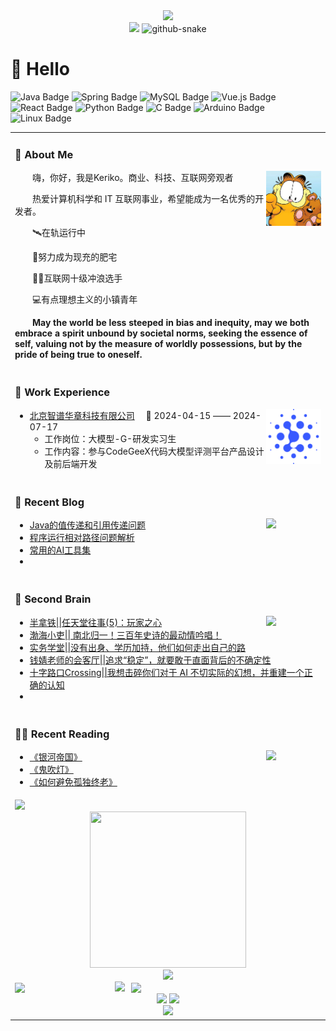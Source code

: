 <div align="center">

  <!-- dynamic typing effect 动态打字效果 -->
  <div>
    <a href="https://blog.sunguoqi.com/">
      <img src="https://readme-typing-svg.demolab.com?font=Fira+Code&pause=1000&width=435&lines=没有梦想，何必远方&center=true&size=27" />
    </a>
  </div>


  <!-- knock code pictures 敲代码的图片 -->
  <picture>
    <source media="(prefers-color-scheme: dark)" srcset="https://cdn.jsdelivr.net/gh/sun0225SUN/sun0225SUN/assets/images/coding.gif" />
    <source media="(prefers-color-scheme: light)" srcset="https://cdn.jsdelivr.net/gh/sun0225SUN/sun0225SUN/assets/images/developer.svg" height="225px" />
    <img src="https://cdn.jsdelivr.net/gh/sun0225SUN/sun0225SUN/assets/images/coding.gif" />
  </picture>

  <!-- for beauty 留个空行好看点 -->



  <!-- Snake Code Contribution Map 贪吃蛇代码贡献图 -->
  <picture>
    <source media="(prefers-color-scheme: dark)" srcset="https://cdn.jsdelivr.net/sun0225SUN/sun0225SUN/profile-snake-contrib/github-contribution-grid-snake-dark.svg" />
    <source media="(prefers-color-scheme: light)" srcset="https://cdn.jsdelivr.net/gh/sun0225SUN/sun0225SUN/profile-snake-contrib/github-contribution-grid-snake.svg" />
    <img alt="github-snake" src="https://cdn.jsdelivr.net/gh/sun0225SUN/sun0225SUN/profile-snake-contrib/github-contribution-grid-snake-dark.svg" />
  </picture>

</div>

#  🙋 Hello

<table>
<tr><td>

### 🤺 About Me

<img align="right" width="88" src="assets/images/jiaffy.jpg" />

<p>&emsp;&emsp;嗨，你好，我是Keriko。商业、科技、互联网旁观者</p>
<p>&emsp;&emsp;热爱计算机科学和 IT 互联网事业，希望能成为一名优秀的开发者。</p>
<p>&emsp;&emsp;🛰️在轨运行中 </p>
<p>&emsp;&emsp;🍩努力成为现充的肥宅</p>
<p>&emsp;&emsp;🏄🏻互联网十级冲浪选手</p>
<p>&emsp;&emsp;💻有点理想主义的小镇青年</p>
<p>&emsp;&emsp;<strong>May the world be less steeped in bias and inequity, may we both embrace a spirit unbound by societal norms, seeking the essence of self, valuing not by the measure of worldly possessions, but by the pride of being true to oneself.</strong></p>

</td></tr>

![Java Badge](https://img.shields.io/badge/Java-007396?logo=java&logoColor=white&style=flat)
![Spring Badge](https://img.shields.io/badge/Spring-6DB33F?logo=spring&logoColor=fff&style=flat)
![MySQL Badge](https://img.shields.io/badge/MySQL-4479A1?logo=mysql&logoColor=fff&style=flat)
![Vue.js Badge](https://img.shields.io/badge/Vue.js-4FC08D?logo=vuedotjs&logoColor=fff&style=flat)
![React Badge](https://img.shields.io/badge/React-61DAFB?logo=react&logoColor=000&style=flat)
![Python Badge](https://img.shields.io/badge/Python-3776AB?logo=python&logoColor=fff&style=flat)
![C Badge](https://img.shields.io/badge/C-A8B9CC?logo=c&logoColor=fff&style=flat)
![Arduino Badge](https://img.shields.io/badge/Arduino-00979D?logo=arduino&logoColor=fff&style=flat)
![Linux Badge](https://img.shields.io/badge/Linux-FCC624?logo=linux&logoColor=000&style=flat)



<tr><td>

### 🏢 Work Experience

<img align="right" width="88" src="assets/images/zhipu.svg" />

- [北京智谱华章科技有限公司](https://zhipuai.cn/)&emsp; 📌 2024-04-15 —— 2024-07-17
  - 工作岗位：大模型-G-研发实习生
  - 工作内容：参与CodeGeeX代码大模型评测平台产品设计及前后端开发

</td></tr>

<tr><td>

### 📃 Recent Blog

<img align="right" width="88" src="https://cdn.jsdelivr.net/gh/sun0225SUN/sun0225SUN/assets/images/astronaut.png" />

<!-- START_SECTION:blog -->
* <a href='http://keriko.fun/index.php/archives/72/' target='_blank'>Java的值传递和引用传递问题</a> 
* [程序运行相对路径问题解析](http://keriko.fun/index.php/archives/67/)
* [常用的AI工具集](http://keriko.fun/index.php/archives/73/)
* <!-- END_SECTION:blog -->

</td></tr>

<tr><td>

### 🧠 Second Brain

<img align="right" width="88" src="https://cdn.jsdelivr.net/gh/sun0225SUN/sun0225SUN/assets/images/technologist.png" />

<!-- START_SECTION:brain -->

* [半拿铁||任天堂往事(5)：玩家之心](https://www.xiaoyuzhoufm.com/episode/6331b49f2a992d56e91e50a8)
* [渤海小吏|| 南北归一！三百年史诗的最动情吟唱！](https://www.bilibili.com/video/BV1fw4m1Y7VD/)
* [实务学堂||没有出身、学历加持，他们如何走出自己的路](https://mp.weixin.qq.com/s/dk6K5WMyXG3Fw7O_fc4x-gv)
* [ 钱婧老师的会客厅||追求“稳定”，就要敢于直面背后的不确定性](https://www.xiaoyuzhoufm.com/episode/658ed6cdbf3589e8946d5e7a)
* [十字路口Crossing||我想击碎你们对于 AI 不切实际的幻想，并重建一个正确的认知](https://www.xiaoyuzhoufm.com/episode/6692529b37236c546edd4b2fv)
* <!-- END_SECTION:brain -->

</td></tr>

<tr><td>

### 🤾‍♂️ Recent Reading

<img align="right" width="88" src="https://cdn.jsdelivr.net/gh/sun0225SUN/sun0225SUN/assets/images/artist.png" />

<!-- START_SECTION:douban -->

* [《银河帝国》](https://book.douban.com/subject/32568108/)
* [《鬼吹灯》](https://book.douban.com/subject/34452623/)
* [《如何避免孤独终老》](https://book.douban.com/subject/35496103/)
  <!-- END_SECTION:douban -->

</td></tr>

<tr><td>



<!-- ########################################## 分割 ########################################## -->
<img width="200%" src="https://cdn.jsdelivr.net/gh/sun0225SUN/sun0225SUN/assets/images/hr.gif" />

<div align="center" >
<!-- just img 图片 -->
<img src="https://cdn.jsdelivr.net/gh/sun0225SUN/sun0225SUN/assets/images/mb.png" width="250" height="250" />

<!-- Quotes 名人名言 -->

<div><img src="https://quotes-github-readme.vercel.app/api?type=horizontal&theme=dark" /><br/></div>



<div style="display: flex; align-items: center;">  
    <img align="left" width="150" src="https://cdn.jsdelivr.net/gh/sun0225SUN/sun0225SUN/assets/images/left.png" />  <picture style="margin: 0 10px;">    <source media="(prefers-color-scheme: dark)" srcset="https://github-readme-streak-stats.herokuapp.com/?user=Potterluo&theme=dark&hide_border=true" />    <source media="(prefers-color-scheme: light)" srcset="https://github-readme-streak-stats.herokuapp.com/?user=Potterluo&theme=light&hide_border=true" />    
    <img src="https://github-readme-streak-stats.herokuapp.com/?user=Potterluo&theme=dark&hide_border=true" />  </picture>  <img align="right" width="150" src="https://cdn.jsdelivr.net/gh/sun0225SUN/sun0225SUN/assets/images/right.png" /></div>
<!-- GitHub 数据统计 -->
<img height="137px" src="https://github-readme-stats-git-masterrstaa-rickstaa.vercel.app/api?username=Potterluo&hide_title=true&hide_border=true&show_icons=true&include_all_commits=true&line_height=21text_color=000&icon_color=000&bg_color=0,ea6161,ffc64d,fffc4d,52fa5a&theme=graywhite" />
<img height="137px" src="https://github-readme-stats-git-masterrstaa-rickstaa.vercel.app/api/top-langs/?username=Potterluo&hide_title=true&hide_border=true&layout=compact&langs_count=6&text_color=000&icon_color=fff&bg_color=0,52fa5a,4dfcff,c64dff&theme=graywhite" /><br>

<!-- ########################################## 分割 ########################################## -->
<img width="200%" src="https://cdn.jsdelivr.net/gh/sun0225SUN/sun0225SUN/assets/images/hr.gif" />
